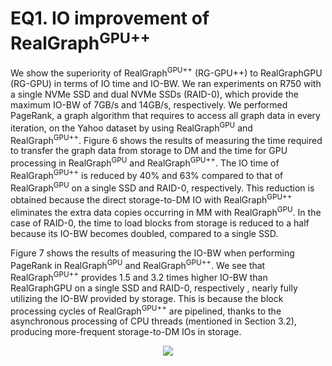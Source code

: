# EQ1. IO improvement of RealGraph<sup>GPU++</sup>

We show the superiority of RealGraph<sup>GPU++</sup> (RG-GPU++) to RealGraphGPU (RG-GPU) in terms of IO time and IO-BW. We ran experiments on R750 with a single NVMe SSD and dual NVMe SSDs (RAID-0), which provide the maximum IO-BW of 7GB/s and 14GB/s, respectively. We performed PageRank, a graph algorithm that requires to access all graph data in every iteration, on the Yahoo dataset by using RealGraph<sup>GPU</sup> and RealGraph<sup>GPU++</sup>. Figure 6 shows the results of measuring the time required to transfer the graph data from storage to DM and the time for GPU processing in RealGraph<sup>GPU</sup> and RealGraph<sup>GPU++</sup>. The IO time of RealGraph<sup>GPU++</sup> is reduced by 40% and 63% compared to that of RealGraph<sup>GPU</sup> on a single SSD and RAID-0, respectively. This reduction is obtained because the direct storage-to-DM IO with RealGraph<sup>GPU++</sup> eliminates the extra data copies occurring in MM with RealGraph<sup>GPU</sup>. In the case of RAID-0, the time to load blocks from storage is reduced to a half because its IO-BW becomes doubled, compared to a single SSD. 

Figure 7 shows the results of measuring the IO-BW when performing PageRank in RealGraph<sup>GPU</sup> and RealGraph<sup>GPU++</sup>. We see that RealGraph<sup>GPU++</sup> provides 1.5 and 3.2 times higher IO-BW than RealGraphGPU on a single SSD and RAID-0, respectively , nearly fully utilizing the IO-BW provided by storage. This is because the block processing cycles of RealGraph<sup>GPU++</sup> are pipelined, thanks to the asynchronous processing of CPU threads (mentioned in Section
3.2), producing more-frequent storage-to-DM IOs in storage. 

<p align="center">
<img src="https://github.com/JMPARK96/RealGraphGPUplusplus/assets/101683134/a610737f-024b-4bbd-92e5-691085b49ab9" />
</p>
